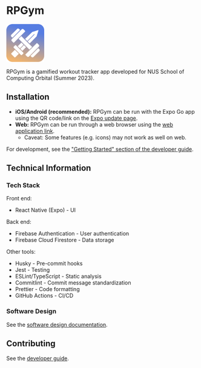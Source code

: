 # RPGym

<img src="docs/images/icon.png" width="100" />

RPGym is a gamified workout tracker app developed for NUS School of Computing Orbital (Summer 2023).

## Installation

- **iOS/Android (recommended):** RPGym can be run with the Expo Go app using the QR code/link on the [Expo update page](https://expo.dev/%40xenosf/rpgym?serviceType=eas&distribution=expo-go&scheme=exp%2Brpgym&channel=preview&sdkVersion=48.0.0).
- **Web:** RPGym can be run through a web browser using the [web application link](https://rpgym-ddbd4.web.app/).
  - Caveat: Some features (e.g. icons) may not work as well on web.

For development, see the ["Getting Started" section of the developer guide](/docs/dev.md#getting-started).

## Technical Information

### Tech Stack

Front end:

- React Native (Expo) - UI

Back end:

- Firebase Authentication - User authentication
- Firebase Cloud Firestore - Data storage

Other tools:

- Husky - Pre-commit hooks
- Jest - Testing
- ESLint/TypeScript - Static analysis
- Commitlint - Commit message standardization
- Prettier - Code formatting
- GitHub Actions - CI/CD

### Software Design

See the [software design documentation](/docs/design.md).

## Contributing

See the [developer guide](/docs/dev.md).

